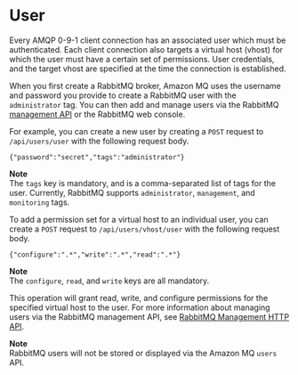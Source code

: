 # User<a name="rabbitmq-basic-elements-user"></a>

 Every AMQP 0\-9\-1 client connection has an associated user which must be authenticated\. Each client connection also targets a virtual host \(vhost\) for which the user must have a certain set of permissions\. User credentials, and the target vhost are specified at the time the connection is established\. 

 When you first create a RabbitMQ broker, Amazon MQ uses the username and password you provide to create a RabbitMQ user with the `administrator` tag\. You can then add and manage users via the RabbitMQ [management API](https://pulse.mozilla.org/api/) or the RabbitMQ web console\. 

 For example, you can create a new user by creating a `POST` request to `/api/users/user` with the following request body\. 

```
{"password":"secret","tags":"administrator"}
```

**Note**  
The `tags` key is mandatory, and is a comma\-separated list of tags for the user\. Currently, RabbitMQ supports `administrator`, `management`, and `monitoring` tags\.

To add a permission set for a virtual host to an individual user, you can create a `POST` request to `/api/users/vhost/user` with the following request body\.

```
{"configure":".*","write":".*","read":".*"}
```

**Note**  
The `configure`, `read`, and `write` keys are all mandatory\.

This operation will grant read, write, and configure permissions for the specified virtual host to the user\. For more information about managing users via the RabbitMQ management API, see [RabbitMQ Management HTTP API](https://pulse.mozilla.org/api/)\.

**Note**  
RabbitMQ users will not be stored or displayed via the Amazon MQ `users` API\.